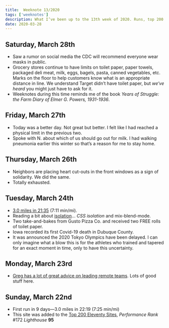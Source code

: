 ```yaml
---
title:  Weeknote 13/2020
tags: ['weeknotes']
description: What I’ve been up to the 13th week of 2020. Runs, top 200 Eleventy performance, isolation, limits, and free toilet paper. 
date: 2020-03-28
---
```

## Saturday, March 28th
* Saw a rumor on social media the CDC will recommend everyone wear masks in public. 
* Grocery stores continue to have limits on toilet paper, paper towels, packaged deli meat, milk, eggs, bagels, pasta, canned vegetables, etc. Marks on the floor to help customers know what is an appropriate distance in line.  We understand Target didn’t have toilet paper, but _we‘ve heard_ you might just have to ask for it. 
* Weeknotes during this time reminds me of the book _Years of Struggle: the Farm Diary of Elmer G. Powers, 1931-1936_.  

## Friday, March 27th
* Today was a better day. Not great but better. I felt like I had reached a physical limit in the previous two. 
* Spoke with N. about which of us should go out for milk. I had walking pneumonia earlier this winter so that’s a reason for me to stay home. 

## Thursday, March 26th
* Neighbors are placing heart cut-outs in the front windows as a sign of solidarity. We did the same. 
* Totally exhausted. 

## Tuesday, March 24th
* [3.0 miles in 21:35](https://connect.garmin.com/modern/activity/4690536682) (7:11 min/mi).
* Reading a bit about [isolation](https://css-tricks.com/almanac/properties/i/isolation/)… _CSS isolation_ and mix-blend-mode. 
* Two take-and-bakes from Gusto Pizza Co. and received two FREE rolls of toilet paper. 
* Iowa recorded its first Covid-19 death in Dubuque County. 
* It was announced the 2020 Tokyo Olympics have been delayed. I can only imagine what a blow this is for the athletes who trained and tapered for an exact moment in time, only to have this uncertainty. 

## Monday, March 23rd
* [Greg has a lot of great advice on leading remote teams](https://airbagindustries.com/advice-from-ten-years-of-leading-remote-teams/). Lots of good stuff here. 

## Sunday, March 22nd
* First run in 9 days—3.0 miles in 22:19 (7:25 min/mi) 
* This site was added to the [Top 200 Eleventy Sites](https://www.11ty.dev/docs/sites/), _Performance Rank_ #172 _Lighthouse_ **95**

